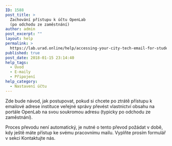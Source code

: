 ```yaml
---
ID: 1588
post_title: >
  Zachování přístupu k účtu OpenLab
  (po odchodu ze zaměstnání)
author: admin
post_excerpt: ""
layout: help
permalink: >
  https://lab.urad.online/help/accessing-your-city-tech-email-for-students-and-alumni/
published: true
post_date: 2018-01-15 23:14:40
help_tags:
  - Úvod
  - E-maily
  - Připojení
help_category:
  - Nastavení účtu
---
```

Zde bude návod, jak postupovat, pokud si chcete po ztrátě přístupu k emailové adrese instituce veřejné správy převést vlastnictví obsahu na portále OpenLab na svou soukromou adresu (typicky po odchodu ze zaměstnání).

Proces převodu není automatický, je nutné o tento převod požádat v době, kdy ještě máte přístup ke svému pracovnímu mailu. Vyplňte prosím formulář v sekci Kontaktujte nás.